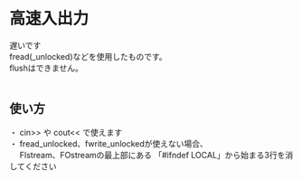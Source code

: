 # 高速入出力
遅いです  
fread(_unlocked)などを使用したものです。  
flushはできません。  
<br>
## 使い方
・ cin>> や cout<< で使えます  
・ fread_unlocked、fwrite_unlockedが使えない場合、  
　 FIstream、FOstreamの最上部にある 「#ifndef LOCAL」から始まる3行を消してください
